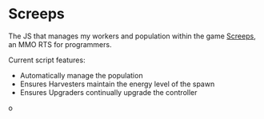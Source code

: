 # Screeps

The JS that manages my workers and population within the game [Screeps](https://screeps.com/), an MMO RTS for programmers.

Current script features:
* Automatically manage the population
* Ensures Harvesters maintain the energy level of the spawn
* Ensures Upgraders continually upgrade the controller

o